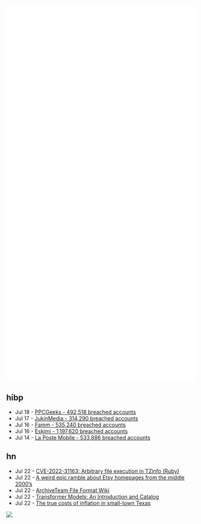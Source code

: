 ![Metrics](https://raw.githubusercontent.com/phixion/phixion/master/metrics.svg)

## hibp

<!--
for https://github.com/phixion/phixion/blob/main/.github/workflows/feeds.yml
-->
<!--START_SECTION:haveibeenpwnd-->
- Jul 18 - [PPCGeeks - 492,518 breached accounts](https://haveibeenpwned.com/PwnedWebsites#PPCGeeks)
- Jul 17 - [JukinMedia - 314,290 breached accounts](https://haveibeenpwned.com/PwnedWebsites#JukinMedia)
- Jul 16 - [Famm - 535,240 breached accounts](https://haveibeenpwned.com/PwnedWebsites#Famm)
- Jul 16 - [Eskimi - 1,197,620 breached accounts](https://haveibeenpwned.com/PwnedWebsites#Eskimi)
- Jul 14 - [La Poste Mobile - 533,886 breached accounts](https://haveibeenpwned.com/PwnedWebsites#LaPosteMobile)
<!--END_SECTION:haveibeenpwnd-->

## hn

<!--
for https://github.com/phixion/phixion/blob/main/.github/workflows/feeds.yml
-->
<!--START_SECTION:hn-->
- Jul 22 - [CVE-2022-31163: Arbitrary file execution in TZinfo (Ruby)](https://github.com/tzinfo/tzinfo/security/advisories/GHSA-5cm2-9h8c-rvfx)
- Jul 22 - [A weird epic ramble about Etsy homepages from the middle 2000’s](https://twitter.com/mcfunley/status/1550219636464967680)
- Jul 22 - [ArchiveTeam File Format Wiki](http://fileformats.archiveteam.org/wiki/Category:File_formats_by_extension)
- Jul 22 - [Transformer Models: An Introduction and Catalog](https://amatriain.net/blog/transformer-models-an-introduction-and-catalog-2d1e9039f376/)
- Jul 22 - [The true costs of inflation in small-town Texas](https://www.newyorker.com/news/letter-from-the-southwest/the-true-costs-of-inflation-in-small-town-texas)
<!--END_SECTION:hn-->

<!--
for https://yhype.me
-->
![](https://hit.yhype.me/github/profile?user_id=13013670)
